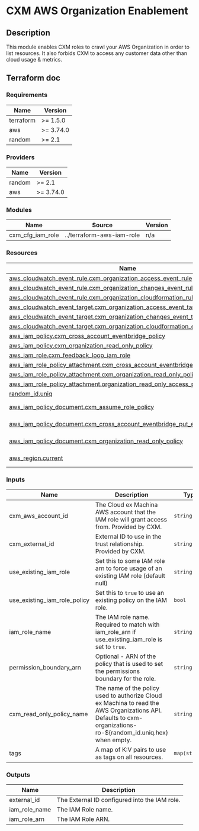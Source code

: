 
# CXM AWS Organization Enablement

## Description

This module enables CXM roles to crawl your AWS Organization in order to list resources.
It also forbids CXM to access any customer data other than cloud usage & metrics.

## Terraform doc

<!-- BEGIN_TF_DOCS -->
### Requirements

| Name | Version |
|------|---------|
| terraform | >= 1.5.0 |
| aws | >= 3.74.0 |
| random | >= 2.1 |

### Providers

| Name | Version |
|------|---------|
| random | >= 2.1 |
| aws | >= 3.74.0 |

### Modules

| Name | Source | Version |
|------|--------|---------|
| cxm_cfg_iam_role | ../terraform-aws-iam-role | n/a |

### Resources

| Name | Type |
|------|------|
| [aws_cloudwatch_event_rule.cxm_organization_access_event_rule](https://registry.terraform.io/providers/hashicorp/aws/latest/docs/resources/cloudwatch_event_rule) | resource |
| [aws_cloudwatch_event_rule.cxm_organization_changes_event_rule](https://registry.terraform.io/providers/hashicorp/aws/latest/docs/resources/cloudwatch_event_rule) | resource |
| [aws_cloudwatch_event_rule.cxm_organization_cloudformation_rule](https://registry.terraform.io/providers/hashicorp/aws/latest/docs/resources/cloudwatch_event_rule) | resource |
| [aws_cloudwatch_event_target.cxm_organization_access_event_target](https://registry.terraform.io/providers/hashicorp/aws/latest/docs/resources/cloudwatch_event_target) | resource |
| [aws_cloudwatch_event_target.cxm_organization_changes_event_target](https://registry.terraform.io/providers/hashicorp/aws/latest/docs/resources/cloudwatch_event_target) | resource |
| [aws_cloudwatch_event_target.cxm_organization_cloudformation_event_target](https://registry.terraform.io/providers/hashicorp/aws/latest/docs/resources/cloudwatch_event_target) | resource |
| [aws_iam_policy.cxm_cross_account_eventbridge_policy](https://registry.terraform.io/providers/hashicorp/aws/latest/docs/resources/iam_policy) | resource |
| [aws_iam_policy.cxm_organization_read_only_policy](https://registry.terraform.io/providers/hashicorp/aws/latest/docs/resources/iam_policy) | resource |
| [aws_iam_role.cxm_feedback_loop_iam_role](https://registry.terraform.io/providers/hashicorp/aws/latest/docs/resources/iam_role) | resource |
| [aws_iam_role_policy_attachment.cxm_cross_account_eventbridge_policy_attachment](https://registry.terraform.io/providers/hashicorp/aws/latest/docs/resources/iam_role_policy_attachment) | resource |
| [aws_iam_role_policy_attachment.cxm_organization_read_only_policy_attachment](https://registry.terraform.io/providers/hashicorp/aws/latest/docs/resources/iam_role_policy_attachment) | resource |
| [aws_iam_role_policy_attachment.organization_read_only_access_policy_attachment](https://registry.terraform.io/providers/hashicorp/aws/latest/docs/resources/iam_role_policy_attachment) | resource |
| [random_id.uniq](https://registry.terraform.io/providers/hashicorp/random/latest/docs/resources/id) | resource |
| [aws_iam_policy_document.cxm_assume_role_policy](https://registry.terraform.io/providers/hashicorp/aws/latest/docs/data-sources/iam_policy_document) | data source |
| [aws_iam_policy_document.cxm_cross_account_eventbridge_put_events](https://registry.terraform.io/providers/hashicorp/aws/latest/docs/data-sources/iam_policy_document) | data source |
| [aws_iam_policy_document.cxm_organization_read_only_policy](https://registry.terraform.io/providers/hashicorp/aws/latest/docs/data-sources/iam_policy_document) | data source |
| [aws_region.current](https://registry.terraform.io/providers/hashicorp/aws/latest/docs/data-sources/region) | data source |

### Inputs

| Name | Description | Type | Default | Required |
|------|-------------|------|---------|:--------:|
| cxm_aws_account_id | The Cloud ex Machina AWS account that the IAM role will grant access from. Provided by CXM. | `string` | n/a | yes |
| cxm_external_id | External ID to use in the trust relationship. Provided by CXM. | `string` | n/a | yes |
| use_existing_iam_role | Set this to some IAM role arn to force usage of an existing IAM role (default null) | `string` | `null` | no |
| use_existing_iam_role_policy | Set this to `true` to use an existing policy on the IAM role. | `bool` | `false` | no |
| iam_role_name | The IAM role name. Required to match with iam_role_arn if use_existing_iam_role is set to `true`. | `string` | `"cxm-organization-crawler"` | no |
| permission_boundary_arn | Optional - ARN of the policy that is used to set the permissions boundary for the role. | `string` | `null` | no |
| cxm_read_only_policy_name | The name of the policy used to authorize Cloud ex Machina to read the AWS Organizations API.  Defaults to cxm-organizations-ro-${random_id.uniq.hex} when empty. | `string` | `null` | no |
| tags | A map of K:V pairs to use as tags on all resources. | `map(string)` | `{}` | no |

### Outputs

| Name | Description |
|------|-------------|
| external_id | The External ID configured into the IAM role. |
| iam_role_name | The IAM Role name. |
| iam_role_arn | The IAM Role ARN. |
<!-- END_TF_DOCS -->
